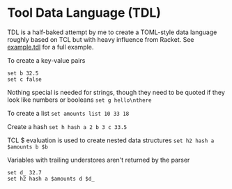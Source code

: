 # Tool Data Language (TDL)

TDL is a half-baked attempt by me to create a TOML-style data language 
roughly based on TCL but with heavy influence from Racket.
See [example.tdl](example.tdl) for a full example.

To create a key-value pairs
```
set b 32.5
set c false
```

Nothing special is needed for strings, though they need to be quoted
if they look like numbers or booleans
`set g hello\nthere`

To create a list
`set amounts list 10 33 18`

Create a hash
`set h hash a 2 b 3 c 33.5`

TCL $ evaluation is used to create nested data structures
`set h2 hash a $amounts b $b`

Variables with trailing understores aren't returned by the parser
```
set d_ 32.7
set h2 hash a $amounts d $d_
```



